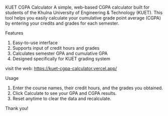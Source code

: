 KUET CGPA Calculator
A simple, web-based CGPA calculator built for students of the Khulna University of Engineering & Technology (KUET). This tool helps you easily calculate your cumulative grade point average (CGPA) by entering your credits and grades for each semester. 

Features
1. Easy-to-use interface
2. Supports input of credit hours and grades
3. Calculates semester GPA and cumulative GPA
4. Designed specifically for KUET grading system

visit the web: https://kuet-cgpa-calculator.vercel.app/ 

Usage
1. Enter the course names, their credit hours, and the grades you obtained.
2. Click Calculate to see your GPA and CGPA results.
3. Reset anytime to clear the data and recalculate.

Thank you! 
